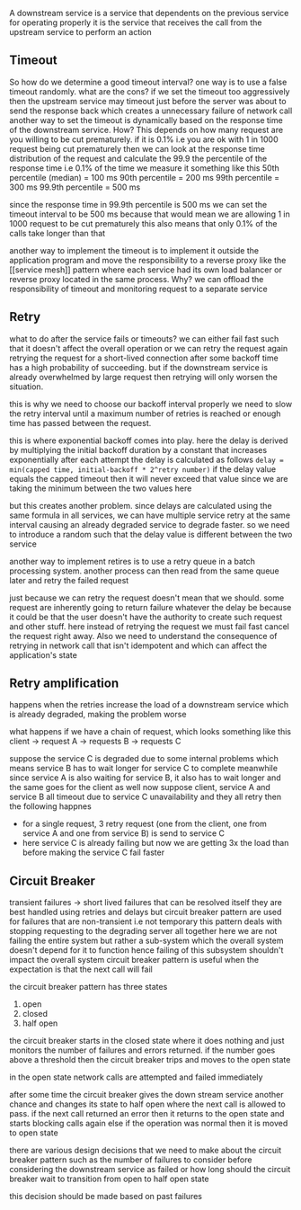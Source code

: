 
A downstream service is a service that dependents on the previous service for operating properly
it is the service that receives the call from the upstream service to perform an action

## Timeout

So how do we determine a good timeout interval?
one way is to use a false timeout randomly. what are the cons?
if we set the timeout too aggressively then the upstream service may timeout just before the server was about to send the response back which creates a unnecessary failure of network call 
another way to set the timeout is dynamically based on the response time of the downstream service. How?
This depends on how many request are you willing to be cut prematurely. if it is 0.1% i.e you are ok with 1 in 1000 request being cut prematurely then we can look at the response time distribution of the request and calculate the 99.9 the percentile of the response time i.e 0.1% of the time
we measure it something like this
50th percentile (median) = 100 ms 
90th percentile = 200 ms 
99th percentile = 300 ms
99.9th percentile = 500 ms 

since the response time in 99.9th percentile is 500 ms we can set the timeout interval to be 500 ms because that would mean we are allowing 1 in 1000 request to be cut prematurely
this also means that only 0.1% of the calls take longer than that

another way to implement the timeout is to implement it outside the application program and move the responsibility to a reverse proxy like the [[service mesh]] pattern where each service had its own load balancer or reverse proxy located in the same process. Why?
we can offload the responsibility of timeout and monitoring request to a separate service

## Retry

what to do after the service fails or timeouts?
we can either fail fast such that it doesn't affect the overall operation or we can retry the request again
retrying the request for a short-lived connection after some backoff time has a high probability of succeeding. but if the downstream service is already overwhelmed by large request then retrying will only worsen the situation. 

this is why we need to choose our backoff interval properly we need to slow the retry interval until a maximum number of retries is reached or enough time has passed between the request. 

this is where exponential backoff comes into play. here the delay is derived by multiplying the initial backoff duration by a constant that increases exponentially after each attempt
the delay is calculated as follows
`delay = min(capped time, initial-backoff * 2^retry number)`
if the delay value equals the capped timeout then it will never exceed that value since we are taking the minimum between the two values here

but this creates another problem. since delays are calculated using the same formula in all services, we can have multiple service retry at the same interval causing an already degraded service to degrade faster. so we need to introduce a random such that the delay value is different between the two service 

another way to implement retires is to use a retry queue in a batch processing system. another process can then read from the same queue later and retry the failed request

just because we can retry the request doesn't mean that we should. some request are inherently going to return failure whatever the delay be because it could be that the user doesn't have the authority to create such request and other stuff. here instead of retrying the request we must fail fast cancel the request right away. Also we need to understand the consequence of retrying in network call that isn't idempotent and which can affect the application's state


## Retry amplification

happens when the retries increase the load of a downstream service which is already degraded, making the problem worse 

what happens if we have a chain of request, which looks something like this
client -> request A -> requests B -> requests C

suppose the service C is degraded due to some internal problems which means service B has to wait longer for service C to complete
meanwhile since service A is also waiting for service B, it also has to wait longer and the same goes for the client as well
now suppose client, service A and service B all timeout due to service C unavailability and they all retry then the following happnes
- for a single request, 3 retry request (one from the client, one from service A and one from service B) is send to service C
- here service C is already failing but now we are getting 3x the load than before making the service C fail faster



## Circuit Breaker 

transient failures -> short lived failures that can be resolved itself
they are best handled using retries and delays
but circuit breaker pattern are used for failures that are non-transient i.e not temporary
this pattern deals with stopping requesting to the degrading server all together 
here we are not failing the entire system but rather a sub-system which the overall system doesn't depend for it to function hence failing of this subsystem shouldn't impact the overall system 
circuit breaker pattern is useful when the expectation is that the next call will fail 

the circuit breaker pattern has three states
1. open 
2. closed 
3. half open

the circuit breaker starts in the closed state where it does nothing and just monitors the number of failures and errors returned. if the number goes above a threshold then the circuit breaker trips and moves to the open state

in the open state network calls are attempted and failed immediately

after some time the circuit breaker gives the down stream service another chance and changes its state to half open where the next call is allowed to pass. if the next call returned an error then it returns to the open state and starts blocking calls again else if the operation was normal then it is moved to open state 

there are various design decisions that we need to make about the circuit breaker pattern such as the number of failures to consider before considering the downstream service as failed or how long should the circuit breaker wait to transition from open to half open state 

this decision should be made based on past failures
